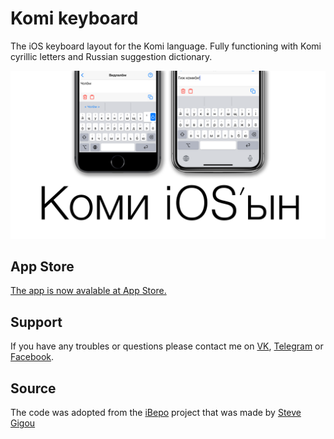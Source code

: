 # Komi keyboard

The iOS keyboard layout for the Komi language. Fully functioning with Komi cyrillic letters and Russian suggestion dictionary. 

<p align="center"><img src="images/Mocap.png"></p>

## App Store

[The app is now avalable at App Store.](https://apps.apple.com/us/app/%D0%BA%D0%BE%D0%BC%D0%B8-%D0%BA%D0%BB%D0%B0%D0%B2%D0%B8%D0%B0%D1%82%D1%83%D1%80%D0%B0-1-0/id1536776621)

## Support

If you have any troubles or questions please contact me on [VK](https://vk.com/AlexTheSun), [Telegram](https://t.me/majbyrcom) or [Facebook](https://www.facebook.com/AleksiAurinko).

## Source
The code was adopted from the [iBepo](https://github.com/sgigou/ibepo) project that was made by [Steve Gigou](https://steve.gigou.fr)
